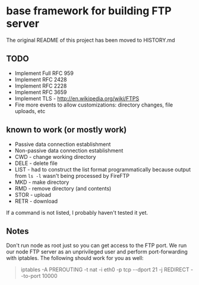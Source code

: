 # base framework for building FTP server

The original README of this project has been moved to HISTORY.md

## TODO

* Implement Full RFC 959
* Implement RFC 2428
* Implement RFC 2228
* Implement RFC 3659
* Implement TLS - http://en.wikipedia.org/wiki/FTPS
* Fire more events to allow customizations: directory changes, file uploads, etc

## known to work (or mostly work)

* Passive data connection establishment
* Non-passive data connection establishment
* CWD - change working directory
* DELE - delete file
* LIST - had to construct the list format programmatically because output from `ls -l` wasn't being processed by FireFTP
* MKD - make directory
* RMD - remove directory (and contents)
* STOR - upload
* RETR - download

If a command is not listed, I probably haven't tested it yet.

## Notes

Don't run node as root just so you can get access to the FTP port. We run our node FTP server as an unprivileged user and perform port-forwarding with iptables. The following should work for you as well:

> iptables -A PREROUTING -t nat -i eth0 -p tcp --dport 21 -j REDIRECT --to-port 10000